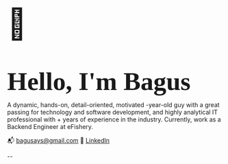 ---
---

<p style="font-size: 70px; margin-bottom: 0;">👋</p>
<p style='font-size: 3.75rem; margin-bottom: .75rem; font-family: "PT Serif",serif; color: var(--h1-color); line-height: 1.07143; font-weight: 600;'>Hello, I'm Bagus</p>

A dynamic, hands-on, detail-oriented, motivated <span id="age"></span>-year-old guy with a great passing for technology and software development, and highly analytical IT professional with <span id="totalExperience"></span>+ years of experience in the industry. Currently, work as a Backend Engineer at eFishery.

📬  bagusays@gmail.com
🔗  <u>[LinkedIn](https://www.linkedin.com/in/bagus-p-agung/)</u>

<script>
  (() => {
    document.getElementById("age").innerText = new Date().getFullYear() - 1996
    document.getElementById("totalExperience").innerText = new Date().getFullYear() - 2018
  })()
</script>

--